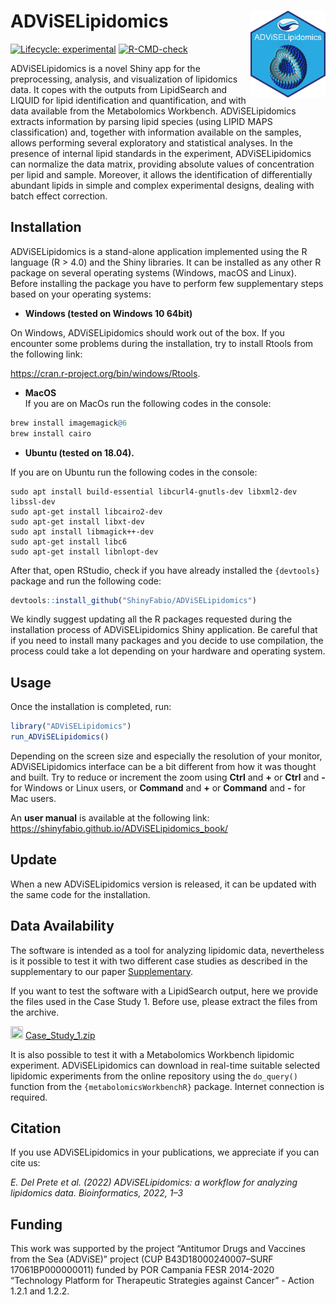 
<!-- README.md is generated from README.Rmd. Please edit that file -->

# ADViSELipidomics <img src="man/figures/NewLogoAL.png" align="right" height="139"/>

<!-- badges: start -->

[![Lifecycle:
experimental](https://img.shields.io/badge/lifecycle-stable-succes.svg)](https://www.tidyverse.org/lifecycle/#stable)
[![R-CMD-check](https://github.com/ShinyFabio/ADViSELipidomics/workflows/R-CMD-check/badge.svg)](https://github.com/ShinyFabio/ADViSELipidomics/actions)
<!-- badges: end -->

ADViSELipidomics is a novel Shiny app for the preprocessing, analysis,
and visualization of lipidomics data. It copes with the outputs from
LipidSearch and LIQUID for lipid identification and quantification, and
with data available from the Metabolomics Workbench. ADViSELipidomics
extracts information by parsing lipid species (using LIPID MAPS
classification) and, together with information available on the samples,
allows performing several exploratory and statistical analyses. In the
presence of internal lipid standards in the experiment, ADViSELipidomics
can normalize the data matrix, providing absolute values of
concentration per lipid and sample. Moreover, it allows the
identification of differentially abundant lipids in simple and complex
experimental designs, dealing with batch effect correction.

## Installation

ADViSELipidomics is a stand-alone application implemented using the R
language (R \> 4.0) and the Shiny libraries. It can be installed as any
other R package on several operating systems (Windows, macOS and Linux).
Before installing the package you have to perform few supplementary
steps based on your operating systems:

- **Windows (tested on Windows 10 64bit)** 

On Windows, ADViSELipidomics should work out of the box. If you
encounter some problems during the installation, try to install Rtools
from the following link:

<https://cran.r-project.org/bin/windows/Rtools>.

- **MacOS**  
  If you are on MacOs run the following codes in the console:

``` r
brew install imagemagick@6
brew install cairo
```

- **Ubuntu (tested on 18.04).**  

If you are on Ubuntu run the following codes in the console:

    sudo apt install build-essential libcurl4-gnutls-dev libxml2-dev libssl-dev
    sudo apt-get install libcairo2-dev
    sudo apt-get install libxt-dev
    sudo apt install libmagick++-dev
    sudo apt-get install libc6
    sudo apt-get install libnlopt-dev

After that, open RStudio, check if you have already installed the
`{devtools}` package and run the following code:

``` r
devtools::install_github("ShinyFabio/ADViSELipidomics")
```

We kindly suggest updating all the R packages requested during the
installation process of ADViSELipidomics Shiny application. Be careful
that if you need to install many packages and you decide to use
compilation, the process could take a lot depending on your hardware and
operating system.

## Usage

Once the installation is completed, run:

``` r
library("ADViSELipidomics")
run_ADViSELipidomics()
```

Depending on the screen size and especially the resolution of your
monitor, ADViSELipidomics interface can be a bit different from how it
was thought and built. Try to reduce or increment the zoom using
**Ctrl** and **+** or **Ctrl** and **-** for Windows or Linux users, or
**Command** and **+** or **Command** and **-** for Mac users.

An **user manual** is available at the following link:
<https://shinyfabio.github.io/ADViSELipidomics_book/>

## Update

When a new ADViSELipidomics version is released, it can be updated with
the same code for the installation.

## Data Availability

The software is intended as a tool for analyzing lipidomic data,
nevertheless is it possible to test it with two different case studies
as described in the supplementary to our paper
[Supplementary](https://oup.silverchair-cdn.com/oup/backfile/Content_public/Journal/bioinformatics/PAP/10.1093_bioinformatics_btac706/1/btac706_supplementary_data.docx?Expires=1670405997&Signature=EPy4KG1w03cnGUWoa8jsEHbFRiyhKHX9Wf56yylPM2baQYjwB9oA0HoR3WUIPpWNBv2zfPRGrVm7b3Nj5aAacJ7qLmUSd9su20P4cmDuCiJbYx8ddv4P7cDzIIyeAMqmBEMscOBzWsGhB~Ql~Y8LjLXzxOlsjML8KaciMcFtZztK3Psf3wCnCxlKg9iZZ4mab0hZdA8rn048xbTk6534syqjx4KfAm2lcrDbnEC29dSmcfNyAj22CACWfOrhHHeHueNKbSu6hZeyIukQOdGKzGhTiG2D4VO4ZqH9dQ3JX-G~kAczQhQGwic-vm8hK-YcOIQrxgxnlWTaur~PV2mSww__&Key-Pair-Id=APKAIE5G5CRDK6RD3PGA).

If you want to test the software with a LipidSearch output, here we
provide the files used in the Case Study 1. Before use, please extract
the files from the archive.
<p>
<img src="https://raw.githubusercontent.com/FortAwesome/Font-Awesome/6.x/svgs/solid/download.svg" width="20" height="20">  
<a href="https://github.com/ShinyFabio/ADViSELipidomics_book/raw/main/data_example/Case_Study_1.zip/">Case_Study_1.zip</a>
</p>

It is also possible to test it with a Metabolomics Workbench lipidomic
experiment. ADViSELipidomics can download in real-time suitable selected
lipidomic experiments from the online repository using the `do_query()`
function from the `{metabolomicsWorkbenchR}` package. Internet
connection is required.

## Citation

If you use ADViSELipidomics in your publications, we appreciate if you
can cite us:

*E. Del Prete et al. (2022) ADViSELipidomics: a workflow for analyzing
lipidomics data. Bioinformatics, 2022, 1–3*

## Funding

This work was supported by the project “Antitumor Drugs and Vaccines
from the Sea (ADViSE)” project (CUP B43D18000240007–SURF
17061BP000000011) funded by POR Campania FESR 2014-2020 “Technology
Platform for Therapeutic Strategies against Cancer” - Action 1.2.1 and
1.2.2.
